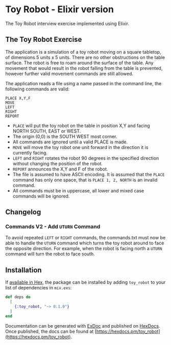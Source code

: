 # Toy Robot - Elixir version

The Toy Robot interview exercise implemented using Elixir.

## The Toy Robot Exercise

The application is a simulation of a toy robot moving on a square tabletop, of dimensions 5 units x 5 units. There are no other obstructions on the table surface. The robot is free to roam around the surface of the table. Any movement that would result in the robot falling from the table is prevented, however further valid movement commands are still allowed.

The application reads a file using a name passed in the command line, the following commands are valid:

```
PLACE X,Y,F
MOVE
LEFT
RIGHT
REPORT
```

- `PLACE` will put the toy robot on the table in position X,Y and facing NORTH SOUTH, EAST or WEST.
- The origin (0,0) is the SOUTH WEST most corner.
- All commands are ignored until a valid PLACE is made.
- `MOVE` will move the toy robot one unit forward in the direction it is currently facing.
- `LEFT` and `RIGHT` rotates the robot 90 degrees in the specified direction without changing the position of the robot.
- `REPORT` announces the X,Y and F of the robot.
- The file is assumed to have ASCII encoding. It is assumed that the `PLACE` command has only one space, that is `PLACE 1, 2, NORTH` is an invalid command.
- All commands must be in uppercase, all lower and mixed case commands will be ignored.

## Changelog

### Commands V2 - Add `UTURN` Command

To avoid repeated `LEFT` or `RIGHT` commands, the commands.txt must now be able to handle the `UTURN` command which turns the toy robot around to face the opposite direction. For example, when the robot is facing north a `UTURN` command will turn the robot to face south.



## Installation

If [available in Hex](https://hex.pm/docs/publish), the package can be installed
by adding `toy_robot` to your list of dependencies in `mix.exs`:

```elixir
def deps do
  [
    {:toy_robot, "~> 0.1.0"}
  ]
end
```

Documentation can be generated with [ExDoc](https://github.com/elixir-lang/ex_doc)
and published on [HexDocs](https://hexdocs.pm). Once published, the docs can
be found at [https://hexdocs.pm/toy_robot](https://hexdocs.pm/toy_robot).
